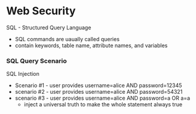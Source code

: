 # Web Security

SQL - Structured Query Language

* SQL commands are uaually called queries
* contain keywords, table name, attribute names, and variables

### SQL Query Scenario
SQL Injection
* Scenario #1 - user provides username=alice AND password=12345
* scenario #2 - user provides username=alice AND password=54321
* scenario #3 - user provides username=alice AND password=a OR a=a
    * inject a universal truth to make the whole statement always true